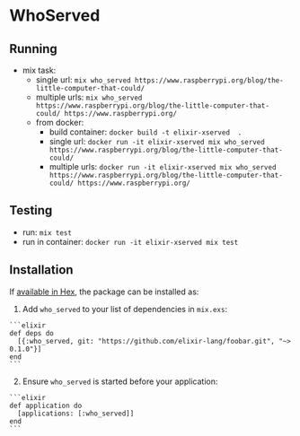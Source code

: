 # WhoServed

## Running

* mix task:
  * single url: ` mix who_served https://www.raspberrypi.org/blog/the-little-computer-that-could/ `
  * multiple urls: ` mix who_served https://www.raspberrypi.org/blog/the-little-computer-that-could/ https://www.raspberrypi.org/ `
  * from docker: 
    * build container: ` docker build -t elixir-xserved  . `
    * single url: ` docker run -it elixir-xserved mix who_served https://www.raspberrypi.org/blog/the-little-computer-that-could/ `
    * multiple urls: ` docker run -it elixir-xserved mix who_served https://www.raspberrypi.org/blog/the-little-computer-that-could/ https://www.raspberrypi.org/ `


## Testing

* run: ` mix test `
* run in container: ` docker run -it elixir-xserved mix test `

## Installation

If [available in Hex](https://hex.pm/docs/publish), the package can be installed as:

  1. Add `who_served` to your list of dependencies in `mix.exs`:

    ```elixir
    def deps do
      [{:who_served, git: "https://github.com/elixir-lang/foobar.git", "~> 0.1.0"}]
    end
    ```

  2. Ensure `who_served` is started before your application:

    ```elixir
    def application do
      [applications: [:who_served]]
    end
    ```